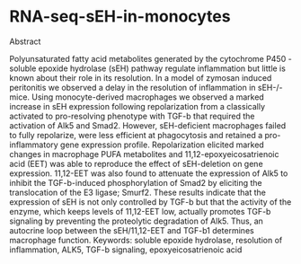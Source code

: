 # RNA-seq-sEH-in-monocytes

Abstract

Polyunsaturated fatty acid metabolites generated by the cytochrome P450 - soluble epoxide hydrolase (sEH) pathway regulate inflammation but little is known about their role in its resolution. In a model of zymosan induced peritonitis we observed a delay in the resolution of inflammation in sEH-/- mice. Using monocyte-derived macrophages we observed a marked increase in sEH expression following repolarization from a classically activated to pro-resolving phenotype with TGF-b that required the activation of Alk5 and Smad2. However, sEH-deficient macrophages failed to fully repolarize, were less efficient at phagocytosis and retained a pro-inflammatory gene expression profile. Repolarization elicited marked changes in macrophage PUFA metabolites and 11,12-epoxyeicosatrienoic acid (EET) was able to reproduce the effect of sEH-deletion on gene expression. 11,12-EET was also found to attenuate the expression of Alk5 to inhibit the TGF-b-induced phosphorylation of Smad2 by eliciting the translocation of the E3 ligase; Smurf2. These results indicate that the expression of sEH is not only controlled by TGF-b but that the activity of the enzyme, which keeps levels of 11,12-EET low, actually promotes TGF-b signaling by preventing the proteolytic degradation of Alk5. Thus, an autocrine loop between the sEH/11,12-EET and TGF-b1 determines macrophage function.
Keywords: soluble epoxide hydrolase, resolution of inflammation, ALK5, TGF-b signaling, epoxyeicosatrienoic acid



